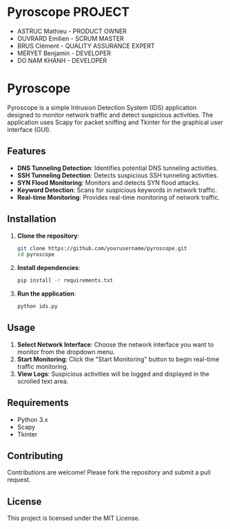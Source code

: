 # Pyroscope PROJECT

- ASTRUC Mathieu - PRODUCT OWNER
- OUVRARD Emilien - SCRUM MASTER
- BRUS Clément - QUALITY ASSURANCE EXPERT
- MERYET Benjamin - DEVELOPER
- DO NAM KHANH - DEVELOPER

# Pyroscope

Pyroscope is a simple Intrusion Detection System (IDS) application designed to monitor network traffic and detect suspicious activities. The application uses Scapy for packet sniffing and Tkinter for the graphical user interface (GUI).

## Features

- **DNS Tunneling Detection**: Identifies potential DNS tunneling activities.
- **SSH Tunneling Detection**: Detects suspicious SSH tunneling activities.
- **SYN Flood Monitoring**: Monitors and detects SYN flood attacks.
- **Keyword Detection**: Scans for suspicious keywords in network traffic.
- **Real-time Monitoring**: Provides real-time monitoring of network traffic.

## Installation

1. **Clone the repository**:
    ```bash
    git clone https://github.com/yourusername/pyroscope.git
    cd pyroscope
    ```

2. **Install dependencies**:
    ```bash
    pip install -r requirements.txt
    ```

3. **Run the application**:
    ```bash
    python ids.py
    ```

## Usage

1. **Select Network Interface**: Choose the network interface you want to monitor from the dropdown menu.
2. **Start Monitoring**: Click the "Start Monitoring" button to begin real-time traffic monitoring.
3. **View Logs**: Suspicious activities will be logged and displayed in the scrolled text area.

## Requirements

- Python 3.x
- Scapy
- Tkinter

## Contributing

Contributions are welcome! Please fork the repository and submit a pull request.

## License

This project is licensed under the MIT License.
 
